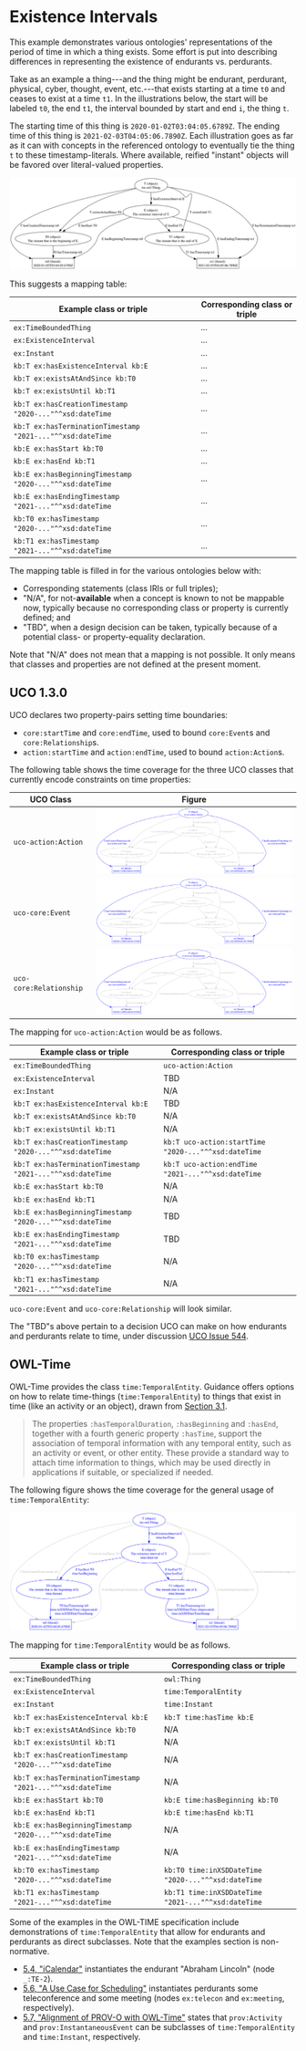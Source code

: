 <!-- Look for TODOs. -->

# Existence Intervals

This example demonstrates various ontologies' representations of the period of time in which a thing exists.  Some effort is put into describing differences in representing the existence of endurants vs. perdurants.

Take as an example a thing---and the thing might be endurant, perdurant, physical, cyber, thought, event, etc.---that exists starting at a time `t0` and ceases to exist at a time `t1`.  In the illustrations below, the start will be labeled `t0`, the end `t1`, the interval bounded by start and end `i`, the thing `t`.

The starting time of this thing is `2020-01-02T03:04:05.6789Z`.  The ending time of this thing is `2021-02-03T04:05:06.7890Z`.  Each illustration goes as far as it can with concepts in the referenced ontology to eventually tie the thing `t` to these timestamp-literals.  Where available, reified "instant" objects will be favored over literal-valued properties.

![Abstraction - all](figures/abstraction_all.svg)

This suggests a mapping table:

| Example class or triple | Corresponding class or triple |
| --- | --- |
| `ex:TimeBoundedThing` | ... |
| `ex:ExistenceInterval` | ... |
| `ex:Instant` | ... |
| `kb:T ex:hasExistenceInterval kb:E` | ... |
| `kb:T ex:existsAtAndSince kb:T0` | ... |
| `kb:T ex:existsUntil kb:T1` | ... |
| `kb:T ex:hasCreationTimestamp "2020-..."^^xsd:dateTime` | ... |
| `kb:T ex:hasTerminationTimestamp "2021-..."^^xsd:dateTime` | ... |
| `kb:E ex:hasStart kb:T0` | ... |
| `kb:E ex:hasEnd kb:T1` | ... |
| `kb:E ex:hasBeginningTimestamp "2020-..."^^xsd:dateTime` | ... |
| `kb:E ex:hasEndingTimestamp "2021-..."^^xsd:dateTime` | ... |
| `kb:T0 ex:hasTimestamp "2020-..."^^xsd:dateTime` | ... |
| `kb:T1 ex:hasTimestamp "2021-..."^^xsd:dateTime` | ... |

The mapping table is filled in for the various ontologies below with:

* Corresponding statements (class IRIs or full triples);
* "N/A", for not-**available** when a concept is known to not be mappable now, typically because no corresponding class or property is currently defined; and
* "TBD", when a design decision can be taken, typically because of a potential class- or property-equality declaration.

Note that "N/A" does not mean that a mapping is not possible.  It only means that classes and properties are not defined at the present moment.

<!--
TODO - Also review whether each ontology states, or otherwise constrains, that an existence interval is unique.  E.g. denote whether an object can recur, such as with some models of relationships.
-->


## UCO 1.3.0

UCO declares two property-pairs setting time boundaries:

* `core:startTime` and `core:endTime`, used to bound `core:Event`s and `core:Relationship`s.
* `action:startTime` and `action:endTime`, used to bound `action:Action`s.

The following table shows the time coverage for the three UCO classes that currently encode constraints on time properties:

| UCO Class | Figure |
| --- | --- |
| `uco-action:Action` | ![Abstraction - UCO Action](figures/abstraction_uco_1_3_0_action.svg) |
| `uco-core:Event` | ![Abstraction - UCO Event](figures/abstraction_uco_1_3_0_event.svg) |
| `uco-core:Relationship` | ![Abstraction - UCO Relationship](figures/abstraction_uco_1_3_0_relationship.svg) |

The mapping for `uco-action:Action` would be as follows.

| Example class or triple | Corresponding class or triple |
| --- | --- |
| `ex:TimeBoundedThing` | `uco-action:Action` |
| `ex:ExistenceInterval` | TBD |
| `ex:Instant` | N/A |
| `kb:T ex:hasExistenceInterval kb:E` | TBD |
| `kb:T ex:existsAtAndSince kb:T0` | N/A |
| `kb:T ex:existsUntil kb:T1` | N/A |
| `kb:T ex:hasCreationTimestamp "2020-..."^^xsd:dateTime` | `kb:T uco-action:startTime "2020-..."^^xsd:dateTime` |
| `kb:T ex:hasTerminationTimestamp "2021-..."^^xsd:dateTime` | `kb:T uco-action:endTime "2021-..."^^xsd:dateTime` |
| `kb:E ex:hasStart kb:T0` | N/A |
| `kb:E ex:hasEnd kb:T1` | N/A |
| `kb:E ex:hasBeginningTimestamp "2020-..."^^xsd:dateTime` | TBD |
| `kb:E ex:hasEndingTimestamp "2021-..."^^xsd:dateTime` | TBD |
| `kb:T0 ex:hasTimestamp "2020-..."^^xsd:dateTime` | N/A |
| `kb:T1 ex:hasTimestamp "2021-..."^^xsd:dateTime` | N/A |

`uco-core:Event` and `uco-core:Relationship` will look similar.

The "TBD"s above pertain to a decision UCO can make on how endurants and perdurants relate to time, under discussion [UCO Issue 544](https://github.com/ucoProject/UCO/issues/544).


## OWL-Time

OWL-Time provides the class `time:TemporalEntity`.  Guidance offers options on how to relate time-things (`time:TemporalEntity`) to things that exist in time (like an activity or an object), drawn from [Section 3.1](https://www.w3.org/TR/owl-time/#topology).

> The properties `:hasTemporalDuration`, `:hasBeginning` and `:hasEnd`, together with a fourth generic property `:hasTime`, support the association of temporal information with any temporal entity, such as an activity or event, or other entity. These provide a standard way to attach time information to things, which may be used directly in applications if suitable, or specialized if needed.

The following figure shows the time coverage for the general usage of `time:TemporalEntity`:

![Abstraction - OWL-Time Temporal Entity](figures/abstraction_time.svg)

The mapping for `time:TemporalEntity` would be as follows.

| Example class or triple | Corresponding class or triple |
| --- | --- |
| `ex:TimeBoundedThing` | `owl:Thing` |
| `ex:ExistenceInterval` | `time:TemporalEntity` |
| `ex:Instant` | `time:Instant` |
| `kb:T ex:hasExistenceInterval kb:E` | `kb:T time:hasTime kb:E` |
| `kb:T ex:existsAtAndSince kb:T0` | N/A |
| `kb:T ex:existsUntil kb:T1` | N/A |
| `kb:T ex:hasCreationTimestamp "2020-..."^^xsd:dateTime` | N/A |
| `kb:T ex:hasTerminationTimestamp "2021-..."^^xsd:dateTime` | N/A |
| `kb:E ex:hasStart kb:T0` | `kb:E time:hasBeginning kb:T0` |
| `kb:E ex:hasEnd kb:T1` | `kb:E time:hasEnd kb:T1` |
| `kb:E ex:hasBeginningTimestamp "2020-..."^^xsd:dateTime` | N/A |
| `kb:E ex:hasEndingTimestamp "2021-..."^^xsd:dateTime` | N/A |
| `kb:T0 ex:hasTimestamp "2020-..."^^xsd:dateTime` | `kb:T0 time:inXSDDateTime "2020-..."^^xsd:dateTime` |
| `kb:T1 ex:hasTimestamp "2021-..."^^xsd:dateTime` | `kb:T1 time:inXSDDateTime "2021-..."^^xsd:dateTime` |

Some of the examples in the OWL-TIME specification include demonstrations of `time:TemporalEntity` that allow for endurants and perdurants as direct subclasses.  Note that the examples section is non-normative.

* [5.4, "iCalendar"](https://www.w3.org/TR/owl-time/#iCal) instantiates the endurant "Abraham Lincoln" (node `_:TE-2`).
* [5.6, "A Use Case for Scheduling"](https://www.w3.org/TR/owl-time/#scheduling) instantiates perdurants some teleconference and some meeting (nodes `ex:telecon` and `ex:meeting`, respectively).
* [5.7, "Alignment of PROV-O with OWL-Time"](https://www.w3.org/TR/owl-time/#time-prov) states that `prov:Activity` and `prov:InstantaneousEvent` can be subclasses of `time:TemporalEntity` and `time:Instant`, respectively.
